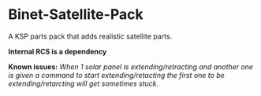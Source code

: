 # Binet-Satellite-Pack

A KSP parts pack that adds realistic satellite parts.

**Internal RCS is a dependency**

**Known issues:** *When 1 solar panel is extending/retracting and another one is given a command to start extending/retacting the first one to be extending/retarcting will get sometimes stuck.*
